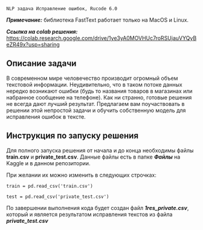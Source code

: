 `NLP задача Исправление ошибок, Rucode 6.0`

***Примечание:*** библиотека FastText работает только на MacOS и Linux.

***Ссылка на colab решения:*** https://colab.research.google.com/drive/1ye3yA0MOVHUc7roRSUjauVYQyBeZR49x?usp=sharing

## Описание задачи
В современном мире человечество производит огромный объем текстовой информации. 
Неудивительно, что в таком потоке данных нередко возникают ошибки (будь то названия товаров в магазинах или набранное сообщение на телефоне). 
Как ни странно, готовые решения не всегда дают лучший результат. 
Предлагаем вам поучаствовать в решении этой непростой задачи и обучить собственную модель для исправления ошибок в тексте.

## Инструкция по запуску решения
Для полного запуска решения от начала и до конца необходимы файлы **train.csv** и **private_test.csv**. Данные файлы есть в папке ***Файлы*** на Kaggle и в данном репозитории.

При желании их можно изменить в следующих строчках:
```
train = pd.read_csv('train.csv')
```
```
test = pd.read_csv('private_test.csv')
```

По завершении выполнения кода будет создан файл ***1res_private.csv***, который и является результатом исправления текстов из файла ***private_test.csv***
